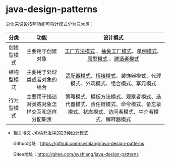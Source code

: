 # java-design-patterns

总体来说设按照功能可将计模式分为三大类：

| 分类| 功能 | 设计模式  |
| :--:  | :--:| :--: |
| 创建型模式| 主要用于创建对象 | [工厂方法模式](https://github.com/syshlang/java-design-patterns/tree/master/src/main/java/com/syshlang/designpatterns/creational/factory) 、[抽象工厂模式](https://github.com/syshlang/java-design-patterns/tree/master/src/main/java/com/syshlang/designpatterns/creational/factory)、[单例模式](https://github.com/syshlang/java-design-patterns/tree/master/src/main/java/com/syshlang/designpatterns/creational/singleton)、[原型模式](https://github.com/syshlang/java-design-patterns/tree/master/src/main/java/com/syshlang/designpatterns/creational/prototype) 、[建造者模式](https://github.com/syshlang/java-design-patterns/tree/master/src/main/java/com/syshlang/designpatterns/creational/builder)|
| 结构型模式| 主要用于处理类或者对象的组合 | [适配器模式](https://github.com/syshlang/java-design-patterns/tree/master/src/main/java/com/syshlang/designpatterns/structural/adapter)、[桥接模式](https://github.com/syshlang/java-design-patterns/tree/master/src/main/java/com/syshlang/designpatterns/structural/bridge)、装饰器模式、代理模式、外观模式、组合模式、享元模式  |
| 行为型模式| 主要用于描述对类或对象怎样交互和怎样分配职责 | 策略模式、模板方法模式、观察者模式、迭代器模式、责任链模式、命令模式、备忘录模式、状态模式、访问者模式、中介者模式、解释器模式  |


- 相关博文
 [JAVA开发中的23种设计模式](https://syshlang.com/categories/java/%E8%AE%BE%E8%AE%A1%E6%A8%A1%E5%BC%8F/)
 
  Github地址：https://github.com/syshlang/java-design-patterns
 
  Gitee地址：https://gitee.com/syshlang/java-design-patterns